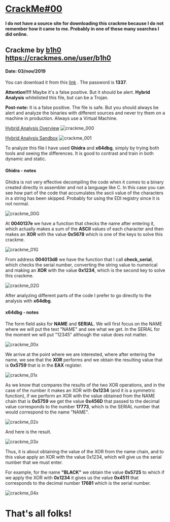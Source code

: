 # [CrackMe#00](#no_source_available)
#### I do not have a source site for downloading this crackme because I do not remember how it came to me. Probably in one of these many searches I did online.

## Crackme by [b1h0](https://crackmes.one/user/b1h0) https://crackmes.one/user/b1h0
#### Date: 03/nov/2019 

You can download it from this [link](CrackMe#00-pass-1337.7z) . The password is **1337**.

**Attention!!!!** Maybe it's a false positive. But it should be alert. **Hybrid Analysis** whitelisted this file, but can be a Trojan.

**Post-note:** It is a false positive. The file is safe. But you should always be alert and analyze the binaries with different sources and never try them on a machine in production. Always use a Virtual Machine.

[Hybrid Analysis Overview]()
![crackme_000](crackme00-00.png "Hybrid Analysis Overview") 

[Hybrid Analysis Sandbox]()
![crackme_001](crackme00-01.png "Hybrid Analysis Sandbox") 


To analyze this file I have used **Ghidra** and **x64dbg**, simply by trying both tools and seeing the differences. It is good to contrast and train in both dynamic and static.

 
#### Ghidra - notes

Ghidra is not very effective decompiling the code when it comes to a binary created directly in assembler and not a language like C. In this case you can see how part of the code that accumulates the ascii value of the characters in a string has been skipped. Probably for using the EDI registry since it is not normal.

![crackme_00G](crackme00-ghidra-00.png "Bad decompile") 

At **0040137e** we have a function that checks the name after entering it, which actually makes a sum of the **ASCII** values of each character and then makes an **XOR** with the value **0x5678** which is one of the keys to solve this crackme.

![crackme_01G](crackme00-ghidra-01.png "Check Name") 

From address **004013d8** we have the function that I call **check_serial**, which checks the serial number, converting the string value to numerical and making an **XOR** with the value **0x1234**, which is the second key to solve this crackme.

![crackme_02G](crackme00-ghidra-02.png "Check Serial") 

After analyzing different parts of the code I prefer to go directly to the analysis with **x64dbg**.

#### x64dbg - notes

The form field asks for **NAME** and **SERIAL**. We will first focus on the NAME where we will put the text "NAME" and see what we get. In the SERIAL for the moment we will put "12345" although the value does not matter.

![crackme_00x](crackme00-x64-00.png "Input Data") 

We arrive at the point where we are interested, where after entering the name, we see that the **XOR** performs and we obtain the resulting value that is **0x5759** that is in the **EAX** register.

![crackme_01x](crackme00-x64-01.png "Check Name") 

As we know that compares the results of the two XOR operations, and in the case of the number it makes an XOR with **0x1234** (and it is a symmetric function), if we perform an XOR with the value obtained from the NAME chain that is **0x5759** we get the value **0x456D** that passed to the decimal value corresponds to the number **17773**, which is the SERIAL number that would correspond to the name "NAME".

![crackme_02x](crackme00-x64-02.png "Check Serial")

And here is the result.

![crackme_03x](crackme00-x64-03.png "Result")

Thus, it is about obtaining the value of the XOR from the name chain, and to this value apply an XOR with the value 0x1234, which will give us the serial number that we must enter.

For example, for the name **"BLACK"** we obtain the value **0x5725** to which if we apply the XOR with **0x1234** it gives us the value **0x4511** that corresponds to the decimal number **17681** which is the serial number.

![crackme_04x](crackme00-x64-04.png "Result")

# That's all folks!


